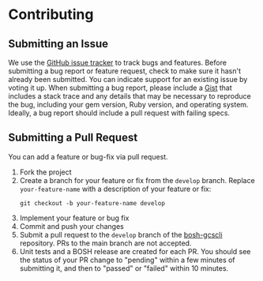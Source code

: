 # Contributing

## Submitting an Issue
We use the [GitHub issue tracker](https://github.com/cloudfoundry/bosh-gcscli/issues) to track bugs and features.
Before submitting a bug report or feature request, check to make sure it hasn't already been submitted. You can indicate
support for an existing issue by voting it up. When submitting a bug report, please include a
[Gist](http://gist.github.com/) that includes a stack trace and any details that may be necessary to reproduce the bug,
including your gem version, Ruby version, and operating system. Ideally, a bug report should include a pull request with failing specs.

## Submitting a Pull Request
You can add a feature or bug-fix via pull request.
1. Fork the project
1. Create a branch for your feature or fix from the `develop` branch. Replace `your-feature-name` with a description of your feature or fix:
   ```
   git checkout -b your-feature-name develop
   ```
1. Implement your feature or bug fix
1. Commit and push your changes
1. Submit a pull request to the `develop` branch of the [bosh-gcscli] repository. PRs to the main branch are not accepted.
1. Unit tests and a BOSH release are created for each PR. You should see the status of your PR change to "pending" within a few minutes of submitting it, and then to "passed" or "failed" within 10 minutes.

[bosh-gcscli]: https://github.com/cloudfoundry/bosh-gcscli/